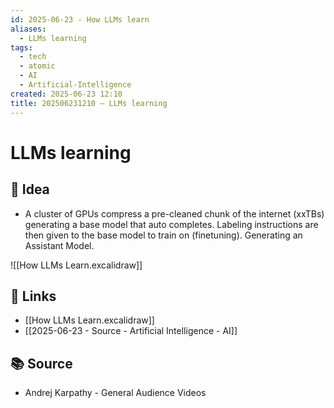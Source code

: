 ```yaml
---
id: 2025-06-23 - How LLMs learn
aliases:
  - LLMs learning
tags:
  - tech
  - atomic
  - AI
  - Artificial-Intelligence
created: 2025-06-23 12:10
title: 202506231210 – LLMs learning
---
```

# LLMs learning

## 🧠 Idea  
- A cluster of GPUs compress a pre-cleaned chunk of the internet (xxTBs) generating a base model that auto completes. Labeling instructions are then given to the base model to train on (finetuning). Generating an Assistant Model.

![[How LLMs Learn.excalidraw]]
## 🔗 Links  
- [[How LLMs Learn.excalidraw]]
- [[2025-06-23 - Source - Artificial Intelligence - AI]]
  
## 📚 Source  
-   Andrej Karpathy - General Audience Videos
